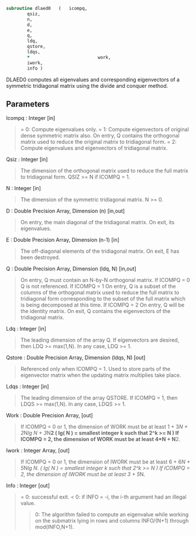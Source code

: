 ```fortran
subroutine dlaed0	(	icompq,
		qsiz,
		n,
		d,
		e,
		q,
		ldq,
		qstore,
		ldqs,
		*                          work,
		iwork,
		info )
```

 DLAED0 computes all eigenvalues and corresponding eigenvectors of a
 symmetric tridiagonal matrix using the divide and conquer method.

## Parameters
Icompq : Integer [in]
> = 0:  Compute eigenvalues only.
> = 1:  Compute eigenvectors of original dense symmetric matrix
> also.  On entry, Q contains the orthogonal matrix used
> to reduce the original matrix to tridiagonal form.
> = 2:  Compute eigenvalues and eigenvectors of tridiagonal
> matrix.

Qsiz : Integer [in]
> The dimension of the orthogonal matrix used to reduce
> the full matrix to tridiagonal form.  QSIZ >= N if ICOMPQ = 1.

N : Integer [in]
> The dimension of the symmetric tridiagonal matrix.  N >= 0.

D : Double Precision Array, Dimension (n) [in,out]
> On entry, the main diagonal of the tridiagonal matrix.
> On exit, its eigenvalues.

E : Double Precision Array, Dimension (n-1) [in]
> The off-diagonal elements of the tridiagonal matrix.
> On exit, E has been destroyed.

Q : Double Precision Array, Dimension (ldq, N) [in,out]
> On entry, Q must contain an N-by-N orthogonal matrix.
> If ICOMPQ = 0    Q is not referenced.
> If ICOMPQ = 1    On entry, Q is a subset of the columns of the
> orthogonal matrix used to reduce the full
> matrix to tridiagonal form corresponding to
> the subset of the full matrix which is being
> decomposed at this time.
> If ICOMPQ = 2    On entry, Q will be the identity matrix.
> On exit, Q contains the eigenvectors of the
> tridiagonal matrix.

Ldq : Integer [in]
> The leading dimension of the array Q.  If eigenvectors are
> desired, then  LDQ >= max(1,N).  In any case,  LDQ >= 1.

Qstore : Double Precision Array, Dimension (ldqs, N) [out]
> Referenced only when ICOMPQ = 1.  Used to store parts of
> the eigenvector matrix when the updating matrix multiplies
> take place.

Ldqs : Integer [in]
> The leading dimension of the array QSTORE.  If ICOMPQ = 1,
> then  LDQS >= max(1,N).  In any case,  LDQS >= 1.

Work : Double Precision Array, [out]
> If ICOMPQ = 0 or 1, the dimension of WORK must be at least
> 1 + 3*N + 2*N*lg N + 3*N**2
> ( lg( N ) = smallest integer k
> such that 2^k >= N )
> If ICOMPQ = 2, the dimension of WORK must be at least
> 4*N + N**2.

Iwork : Integer Array, [out]
> If ICOMPQ = 0 or 1, the dimension of IWORK must be at least
> 6 + 6*N + 5*N*lg N.
> ( lg( N ) = smallest integer k
> such that 2^k >= N )
> If ICOMPQ = 2, the dimension of IWORK must be at least
> 3 + 5*N.

Info : Integer [out]
> = 0:  successful exit.
> < 0:  if INFO = -i, the i-th argument had an illegal value.
> > 0:  The algorithm failed to compute an eigenvalue while
> working on the submatrix lying in rows and columns
> INFO/(N+1) through mod(INFO,N+1).

